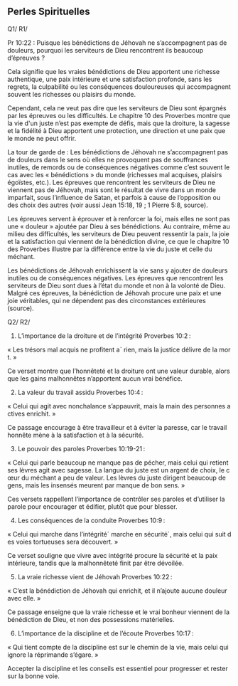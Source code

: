Perles Spirituelles
-------------------

Q1/ R1/

Pr 10:22 : Puisque les bénédictions de Jéhovah ne s’accompagnent pas de douleurs, pourquoi les serviteurs de Dieu rencontrent ils beaucoup d’épreuves ?

Cela signifie que les vraies bénédictions de Dieu apportent une richesse authentique, une paix intérieure et une satisfaction profonde, sans les regrets, la culpabilité ou les conséquences douloureuses qui accompagnent souvent les richesses ou plaisirs du monde.

Cependant, cela ne veut pas dire que les serviteurs de Dieu sont épargnés par les épreuves ou les difficultés. Le chapitre 10 des Proverbes montre que la vie d'un juste n’est pas exempte de défis, mais que la droiture, la sagesse et la fidélité à Dieu apportent une protection, une direction et une paix que le monde ne peut offrir.

La tour de garde de :
Les bénédictions de Jéhovah ne s’accompagnent pas de douleurs dans le sens où elles ne provoquent pas de souffrances inutiles, de remords ou de conséquences négatives comme c’est souvent le cas avec les « bénédictions » du monde (richesses mal acquises, plaisirs égoïstes, etc.). Les épreuves que rencontrent les serviteurs de Dieu ne viennent pas de Jéhovah, mais sont le résultat de vivre dans un monde imparfait, sous l’influence de Satan, et parfois à cause de l’opposition ou des choix des autres (voir aussi Jean 15:18, 19 ; 1 Pierre 5:8, source).

Les épreuves servent à éprouver et à renforcer la foi, mais elles ne sont pas une « douleur » ajoutée par Dieu à ses bénédictions. Au contraire, même au milieu des difficultés, les serviteurs de Dieu peuvent ressentir la paix, la joie et la satisfaction qui viennent de la bénédiction divine, ce que le chapitre 10 des Proverbes illustre par la différence entre la vie du juste et celle du méchant.

Les bénédictions de Jéhovah enrichissent la vie sans y ajouter de douleurs inutiles ou de conséquences négatives. Les épreuves que rencontrent les serviteurs de Dieu sont dues à l’état du monde et non à la volonté de Dieu. Malgré ces épreuves, la bénédiction de Jéhovah procure une paix et une joie véritables, qui ne dépendent pas des circonstances extérieures (source).




Q2/ R2/

1. L’importance de la droiture et de l’intégrité
Proverbes 10:2 :

« Les trésors mal acquis ne profitent aˋ rien, mais la justice délivre de la mort. »

Ce verset montre que l’honnêteté et la droiture ont une valeur durable, alors que les gains malhonnêtes n’apportent aucun vrai bénéfice.

2. La valeur du travail assidu
Proverbes 10:4 :

« Celui qui agit avec nonchalance s’appauvrit, mais la main des personnes actives enrichit. »

Ce passage encourage à être travailleur et à éviter la paresse, car le travail honnête mène à la satisfaction et à la sécurité.

3. Le pouvoir des paroles
Proverbes 10:19-21 :

« Celui qui parle beaucoup ne manque pas de pécher, mais celui qui retient ses lèvres agit avec sagesse. La langue du juste est un argent de choix, le cœur du méchant a peu de valeur. Les lèvres du juste dirigent beaucoup de gens, mais les insensés meurent par manque de bon sens. »

Ces versets rappellent l’importance de contrôler ses paroles et d’utiliser la parole pour encourager et édifier, plutôt que pour blesser.

4. Les conséquences de la conduite
Proverbes 10:9 :

« Celui qui marche dans l’intégritéˊ marche en sécuritéˊ, mais celui qui suit des voies tortueuses sera découvert. »

Ce verset souligne que vivre avec intégrité procure la sécurité et la paix intérieure, tandis que la malhonnêteté finit par être dévoilée.

5. La vraie richesse vient de Jéhovah
Proverbes 10:22 :

« C’est la bénédiction de Jéhovah qui enrichit, et il n’ajoute aucune douleur avec elle. »

Ce passage enseigne que la vraie richesse et le vrai bonheur viennent de la bénédiction de Dieu, et non des possessions matérielles.

6. L’importance de la discipline et de l’écoute
Proverbes 10:17 :

« Qui tient compte de la discipline est sur le chemin de la vie, mais celui qui ignore la réprimande s’égare. »

Accepter la discipline et les conseils est essentiel pour progresser et rester sur la bonne voie.

